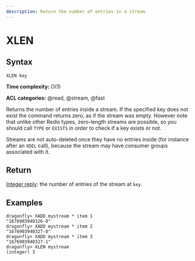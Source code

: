```yaml
---
description: Return the number of entries in a stream
---
```


# XLEN

## Syntax

    XLEN key

**Time complexity:** O(1)

**ACL categories:** @read, @stream, @fast

Returns the number of entries inside a stream. If the specified key does not
exist the command returns zero, as if the stream was empty.
However note that unlike other Redis types, zero-length streams are
possible, so you should call `TYPE` or `EXISTS` in order to check if
a key exists or not.

Streams are not auto-deleted once they have no entries inside (for instance
after an `XDEL` call), because the stream may have consumer groups
associated with it.

## Return

[Integer reply](https://redis.io/docs/reference/protocol-spec#resp-integers): the number of entries of the stream at `key`.

## Examples

```shell
dragonfly> XADD mystream * item 1
"1676903940326-0"
dragonfly> XADD mystream * item 2
"1676903940327-0"
dragonfly> XADD mystream * item 3
"1676903940327-1"
dragonfly> XLEN mystream
(integer) 3
```
